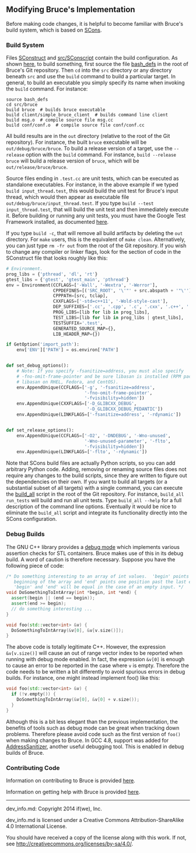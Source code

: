 ## Modifying Bruce's Implementation

Before making code changes, it is helpful to become familiar with Bruce's build
system, which is based on [SCons](http://www.scons.org/).

### Build System

Files [SConstruct](../SConstruct) and [src/SConscript](../src/SConscript)
contain the build configuration.  As shown
[here](build_install.md#building-bruce-directly), to build something, first
source the file [bash_defs](../bash_defs) in the root of Bruce's Git
repository.  Then `cd` into the `src` directory or any directory beneath `src`
and use the `build` command to build a particular target.  In general, to build
an executable you simply specify its name when invoking the `build` command.
For instance:

```
source bash_defs
cd src/bruce
build bruce  # builds bruce executable
build client/simple_bruce_client  # builds command line client
build msg.o  # compile source file msg.cc
build conf/conf.o  # compile source file conf/conf.cc
```

All build results are in the `out` directory (relative to the root of the Git
repository).  For instance, the built `bruce` executable will be
`out/debug/bruce/bruce`.  To build a release version of a target, use the
`--release` option with the `build` command.  For instance,
`build --release bruce` will build a release version of `bruce`, which will be
`out/release/bruce/bruce`.

Source files ending in `.test.cc` are unit tests, which can be executed as
standalone executables.  For instance, in the above example if we typed
`build input_thread.test`, this would build the unit test for Bruce's input
thread, which would then appear as executable file
`out/debug/bruce/input_thread.test`.  If you type
`build --test input_thread.test`, that will build the unit test and then
immediately execute it.  Before building or running any unit tests, you must
have the Google Test Framework installed, as documented [here](gtest.md).

If you type `build -c`, that will remove all build artifacts by deleting the
`out` directory.  For `make` users, this is the equivalent of `make clean`.
Alternatively, you can just type `rm -fr out` from the root of the Git
repository.  If you wish to change any compiler or linker flags, look for the
section of code in the SConstruct file that looks roughly like this:

```Python
# Environment.
prog_libs = {'pthread', 'dl', 'rt'}
gtest_libs = {'gtest', 'gtest_main', 'pthread'}
env = Environment(CCFLAGS=['-Wall', '-Wextra', '-Werror'],
                  CPPDEFINES=[('SRC_ROOT', '\'"' + src.abspath + '"\'')],
                  CPPPATH=[src, tclap],
                  CXXFLAGS=['-std=c++11', '-Wold-style-cast'],
                  DEP_SUFFIXES=['.cc', '.cpp', '.c', '.cxx', '.c++', '.C'],
                  PROG_LIBS=[lib for lib in prog_libs],
                  TEST_LIBS=[lib for lib in prog_libs | gtest_libs],
                  TESTSUFFIX='.test',
                  GENERATED_SOURCE_MAP={},
                  LIB_HEADER_MAP={})

if GetOption('import_path'):
    env['ENV']['PATH'] = os.environ['PATH']


def set_debug_options():
    # Note: If you specify -fsanitize=address, you must also specify
    # -fno-omit-frame-pointer and be sure libasan is installed (RPM package
    # libasan on RHEL, Fedora, and CentOS).
    env.AppendUnique(CCFLAGS=['-g', '-fsanitize=address',
                              '-fno-omit-frame-pointer',
                              '-fvisibility=hidden'])
    env.AppendUnique(CXXFLAGS=['-D_GLIBCXX_DEBUG',
                               '-D_GLIBCXX_DEBUG_PEDANTIC'])
    env.AppendUnique(LINKFLAGS=['-fsanitize=address', '-rdynamic'])


def set_release_options():
    env.AppendUnique(CCFLAGS=['-O2', '-DNDEBUG', '-Wno-unused',
                              '-Wno-unused-parameter', '-flto',
                              '-fvisibility=hidden'])
    env.AppendUnique(LINKFLAGS=['-flto', '-rdynamic'])
```

Note that SCons build files are actually Python scripts, so you can add
arbitrary Python code.  Adding, removing or renaming source files does not
require any changes to the build scripts, since they are written to figure out
the dependencies on their own.  If you want to build all targets (or a
substantial subset of all targets) with a single command, you can execute the
[build_all](../build_all) script in the root of the Git repository.  For
instance, `build_all run_tests` will build and run all unit tests.  Type
`build_all --help` for a full description of the command line options.
Eventually it would be nice to eliminate the `build_all` script and integrate
its functionality directly into the SCons configuration.

### Debug Builds

The GNU C++ library provides a
[debug mode](https://gcc.gnu.org/onlinedocs/libstdc++/manual/debug_mode.html)
which implements various assertion checks for STL containers.  Bruce makes use
of this in its debug build. A word of caution is therefore necessary. Suppose
you have the following piece of code:

```C++
/* Do something interesting to an array of int values.  'begin' points to the
   beginning of the array and 'end' points one position past the last element.
   'begin' and 'end' will be equal in the case of an empty input. */
void DoSomethingToIntArray(int *begin, int *end) {
  assert(begin || (end == begin));
  assert(end >= begin);
  // do something interesting ...
}

void foo(std::vector<int> &v) {
  DoSomethingToIntArray(&v[0], &v[v.size()]);
}
```

The above code is totally legitimate C++.  However, the expression
`&v[v.size()]` will cause an out of range vector index to be reported when
running with debug mode enabled.  In fact, the expression `&v[0]` is enough to
cause an error to be reported in the case where `v` is empty.  Therefore the
code needs to be written a bit differently to avoid spurious errors in debug
builds. For instance, one might instead implement foo() like this:

```C++
void foo(std::vector<int> &v) {
  if (!v.empty()) {
    DoSomethingToIntArray(&v[0], &v[0] + v.size());
  }
}
```

Although this is a bit less elegant than the previous implementation, the
benefits of tools such as debug mode can be great when tracking down problems.
Therefore please avoid code such as the first version of `foo()` when making
changes to Bruce.  In GCC 4.8, support was added for
[AddressSanitizer](http://code.google.com/p/address-sanitizer/), another useful
debugging tool.  This is enabled in debug builds of Bruce.

### Contributing Code

Information on contributing to Bruce is provided [here](../CONTRIBUTING.md).

Information on getting help with Bruce is provided
[here](../README.md#getting-help).

-----

dev_info.md: Copyright 2014 if(we), Inc.

dev_info.md is licensed under a Creative Commons Attribution-ShareAlike 4.0
International License.

You should have received a copy of the license along with this work. If not,
see <http://creativecommons.org/licenses/by-sa/4.0/>.
